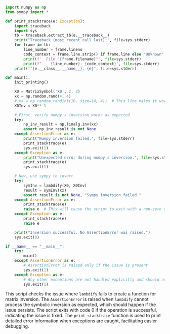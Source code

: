 ```python
import numpy as np
from sympy import *

def print_stacktrace(e: Exception):
    import traceback
    import sys
    tb = traceback.extract_tb(e.__traceback__)
    print("Traceback (most recent call last):", file=sys.stderr)
    for frame in tb:
        line_number = frame.lineno
        code_context = frame.line.strip() if frame.line else "Unknown"
        print(f'  File "{frame.filename}"', file=sys.stderr)
        print(f"    {line_number}: {code_context}", file=sys.stderr)
    print(f"{e.__class__.__name__}: {e}", file=sys.stderr)

def main():
    init_printing()

    X0 = MatrixSymbol('X0', 2, 2)
    xx = np.random.rand(4, 4) 
    # xx = np.random.randint(10, size=(4, 4))  # This line makes it workable
    X0Inv = X0**-1

    # First, verify numpy's inversion works as expected
    try:
        np_inv_result = np.linalg.inv(xx)
        assert np_inv_result is not None
    except AssertionError as e:
        print("Numpy inversion failed.", file=sys.stderr)
        print_stacktrace(e)
        sys.exit(1)
    except Exception as e:
        print("Unexpected error during numpy's inversion.", file=sys.stderr)
        print_stacktrace(e)
        sys.exit(1)

    # Now, use sympy to invert
    try:
        symInv = lambdify(X0, X0Inv)
        result = symInv(xx)
        assert result is not None, "Sympy inversion failed."
    except AssertionError as e:
        print_stacktrace(e)
        raise e  # This will cause the script to exit with a non-zero code
    except Exception as e:
        print_stacktrace(e)
        raise e

    print("Inversion successful. No AssertionError was raised.")
    sys.exit(0)

if __name__ == "__main__":
    try:
        main()
    except AssertionError as e:
        # AssertionError is raised only if the issue is present
        sys.exit(1)
    except Exception as e:
        # Any other exceptions are not handled explicitly and should not occur
        sys.exit(1)
```

This script checks the issue where `lambdify` fails to create a function for matrix inversion. The `AssertionError` is raised when `lambdify` cannot process the symbolic inversion as expected, which should happen if the issue persists. The script exits with code 0 if the operation is successful, indicating the issue is fixed. The `print_stacktrace` function is used to print detailed error information when exceptions are caught, facilitating easier debugging.